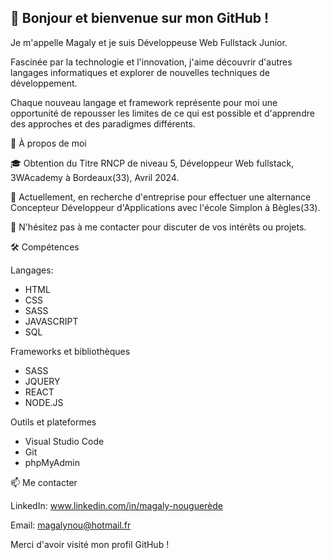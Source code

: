 ## 👋 Bonjour et bienvenue sur mon GitHub !
Je m'appelle Magaly et je suis Développeuse Web Fullstack Junior.

Fascinée par la technologie et l'innovation, j'aime découvrir d'autres langages informatiques et explorer de nouvelles techniques de développement.

Chaque nouveau langage et framework représente pour moi une opportunité de repousser les limites de ce qui est possible et d'apprendre des approches et des paradigmes différents.

🚀 À propos de moi

🎓 Obtention du Titre RNCP de niveau 5, Développeur Web fullstack, 3WAcademy à Bordeaux(33), Avril 2024.

💼 Actuellement, en recherche d'entreprise pour effectuer une alternance Concepteur Développeur d'Applications avec l'école Simplon à  Bègles(33).

💬 N'hésitez pas à me contacter pour discuter de vos intérêts ou projets.

🛠️ Compétences

Langages:
- HTML
- CSS
- SASS
- JAVASCRIPT 
- SQL

Frameworks et bibliothèques
- SASS
- JQUERY
- REACT
- NODE.JS

Outils et plateformes

- Visual Studio Code
- Git
- phpMyAdmin

📫 Me contacter

LinkedIn: www.linkedin.com/in/magaly-nouguerède

Email: magalynou@hotmail.fr

Merci d'avoir visité mon profil GitHub ! 


